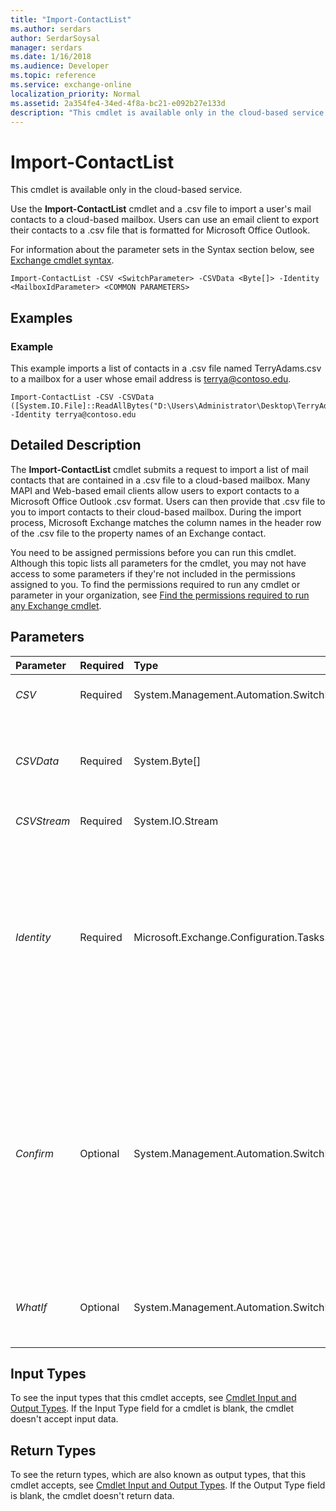 ```yaml
---
title: "Import-ContactList"
ms.author: serdars
author: SerdarSoysal
manager: serdars
ms.date: 1/16/2018
ms.audience: Developer
ms.topic: reference
ms.service: exchange-online
localization_priority: Normal
ms.assetid: 2a354fe4-34ed-4f8a-bc21-e092b27e133d
description: "This cmdlet is available only in the cloud-based service."
---
```


# Import-ContactList

This cmdlet is available only in the cloud-based service. 
  
Use the **Import-ContactList** cmdlet and a .csv file to import a user's mail contacts to a cloud-based mailbox. Users can use an email client to export their contacts to a .csv file that is formatted for Microsoft Office Outlook.
  
For information about the parameter sets in the Syntax section below, see [Exchange cmdlet syntax](https://technet.microsoft.com/library/bb123552.aspx). 
  
```
Import-ContactList -CSV <SwitchParameter> -CSVData <Byte[]> -Identity <MailboxIdParameter> <COMMON PARAMETERS>

```

## Examples
<a name="Examples"> </a>

### Example

This example imports a list of contacts in a .csv file named TerryAdams.csv to a mailbox for a user whose email address is terrya@contoso.edu.
  
```
Import-ContactList -CSV -CSVData ([System.IO.File]::ReadAllBytes("D:\Users\Administrator\Desktop\TerryAdams.csv")) -Identity terrya@contoso.edu
```

## Detailed Description
<a name="DetailedDescription"> </a>

The **Import-ContactList** cmdlet submits a request to import a list of mail contacts that are contained in a .csv file to a cloud-based mailbox. Many MAPI and Web-based email clients allow users to export contacts to a Microsoft Office Outlook .csv format. Users can then provide that .csv file to you to import contacts to their cloud-based mailbox. During the import process, Microsoft Exchange matches the column names in the header row of the .csv file to the property names of an Exchange contact.
  
You need to be assigned permissions before you can run this cmdlet. Although this topic lists all parameters for the cmdlet, you may not have access to some parameters if they're not included in the permissions assigned to you. To find the permissions required to run any cmdlet or parameter in your organization, see [Find the permissions required to run any Exchange cmdlet](https://technet.microsoft.com/library/mt432940.aspx).
  
## Parameters
<a name="DetailedDescription"> </a>

|**Parameter**|**Required**|**Type**|**Description**|
|:-----|:-----|:-----|:-----|
| _CSV_ <br/> |Required  <br/> |System.Management.Automation.SwitchParameter  <br/> |The  _CSV_ parameter simply specifies that the contacts will be imported from a .csv file. <br/> |
| _CSVData_ <br/> |Required  <br/> |System.Byte[]  <br/> |The  _CSVData_ parameter specifies the .csv file you want to import. Use the following syntax for this parameter: `([System.IO.File]::ReadAllBytes("<`file name and path `>"))`. For example,  `([System.IO.File]::ReadAllBytes("C:\`My Documents\Contacts `.csv")).` <br/> |
| _CSVStream_ <br/> |Required  <br/> |System.IO.Stream  <br/> |This parameter is reserved for internal Microsoft use.  <br/> |
| _Identity_ <br/> |Required  <br/> |Microsoft.Exchange.Configuration.Tasks.MailboxIdParameter  <br/> | The _Identity_ parameter specifies the target mailbox to which the contacts are imported. You can use any value that uniquely identifies the mailbox. <br/>  For example: <br/>  Name <br/>  Display name <br/>  Alias <br/>  Distinguished name (DN) <br/>  Canonical DN <br/>  _\<domain name\>_\ _\<account name\>_ <br/>  Email address <br/>  GUID <br/> **LegacyExchangeDN** <br/> **SamAccountName** <br/>  User ID or user principal name (UPN) <br/> |
| _Confirm_ <br/> |Optional  <br/> |System.Management.Automation.SwitchParameter  <br/> | The _Confirm_ switch specifies whether to show or hide the confirmation prompt. How this switch affects the cmdlet depends on if the cmdlet requires confirmation before proceeding. <br/>  Destructive cmdlets (for example, **Remove-\*** cmdlets) have a built-in pause that forces you to acknowledge the command before proceeding. For these cmdlets, you can skip the confirmation prompt by using this exact syntax: `-Confirm:$false`.  <br/>  Most other cmdlets (for example, **New-\*** and **Set-\*** cmdlets) don't have a built-in pause. For these cmdlets, specifying the _Confirm_ switch without a value introduces a pause that forces you acknowledge the command before proceeding. <br/> |
| _WhatIf_ <br/> |Optional  <br/> |System.Management.Automation.SwitchParameter  <br/> |The  _WhatIf_ switch simulates the actions of the command. You can use this switch to view the changes that would occur without actually applying those changes. You don't need to specify a value with this switch. <br/> |
   
## Input Types
<a name="InputTypes"> </a>

To see the input types that this cmdlet accepts, see [Cmdlet Input and Output Types](http://go.microsoft.com/fwlink/p/?linkId=616387). If the Input Type field for a cmdlet is blank, the cmdlet doesn't accept input data. 
  
## Return Types
<a name="ReturnTypes"> </a>

To see the return types, which are also known as output types, that this cmdlet accepts, see [Cmdlet Input and Output Types](http://go.microsoft.com/fwlink/p/?linkId=616387). If the Output Type field is blank, the cmdlet doesn't return data. 
  


